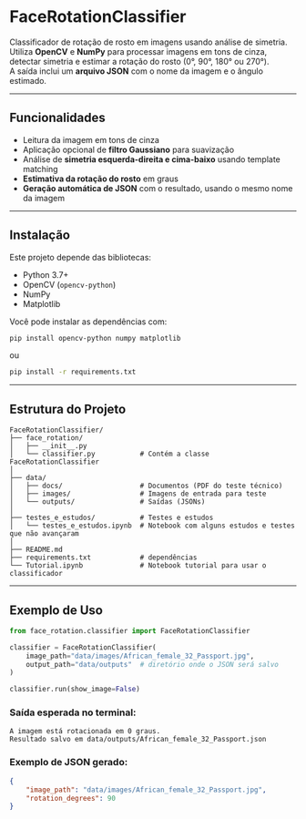 # FaceRotationClassifier

Classificador de rotação de rosto em imagens usando análise de simetria.  
Utiliza **OpenCV** e **NumPy** para processar imagens em tons de cinza, detectar simetria e estimar a rotação do rosto (0°, 90°, 180° ou 270°).  
A saída inclui um **arquivo JSON** com o nome da imagem e o ângulo estimado.

---

## Funcionalidades

- Leitura da imagem em tons de cinza
- Aplicação opcional de **filtro Gaussiano** para suavização
- Análise de **simetria esquerda-direita e cima-baixo** usando template matching
- **Estimativa da rotação do rosto** em graus
- **Geração automática de JSON** com o resultado, usando o mesmo nome da imagem

---

## Instalação

Este projeto depende das bibliotecas:

- Python 3.7+
- OpenCV (`opencv-python`)
- NumPy
- Matplotlib

Você pode instalar as dependências com:

```bash
pip install opencv-python numpy matplotlib
```

ou

```bash
pip install -r requirements.txt
```

---

## Estrutura do Projeto

```
FaceRotationClassifier/
├── face_rotation/
│   ├── __init__.py
│   └── classifier.py           # Contém a classe FaceRotationClassifier
│
├── data/
│   ├── docs/                   # Documentos (PDF do teste técnico)
│   ├── images/                 # Imagens de entrada para teste
│   └── outputs/                # Saídas (JSONs)
│
├── testes_e_estudos/           # Testes e estudos
│   └── testes_e_estudos.ipynb  # Notebook com alguns estudos e testes que não avançaram 
│
├── README.md
├── requirements.txt            # dependências
└── Tutorial.ipynb              # Notebook tutorial para usar o classificador
```

---

## Exemplo de Uso

```python
from face_rotation.classifier import FaceRotationClassifier

classifier = FaceRotationClassifier(
    image_path="data/images/African_female_32_Passport.jpg",
    output_path="data/outputs"  # diretório onde o JSON será salvo
)

classifier.run(show_image=False)
```

### Saída esperada no terminal:

```
A imagem está rotacionada em 0 graus.
Resultado salvo em data/outputs/African_female_32_Passport.json
```

### Exemplo de JSON gerado:

```json
{
    "image_path": "data/images/African_female_32_Passport.jpg",
    "rotation_degrees": 90
}
```
